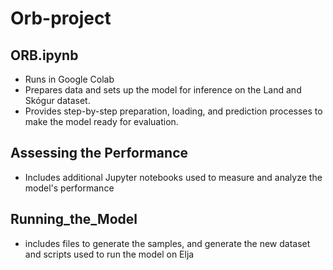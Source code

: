 # Orb-project

## ORB.ipynb

- Runs in Google Colab
- Prepares data and sets up the model for inference on the Land and Skógur dataset.
- Provides step-by-step preparation, loading, and prediction processes to make the model ready for evaluation.

## Assessing the Performance

- Includes additional Jupyter notebooks used to measure and analyze the model's performance

## Running_the_Model

- includes files to generate the samples, and generate the new dataset and scripts used to run the model on Elja